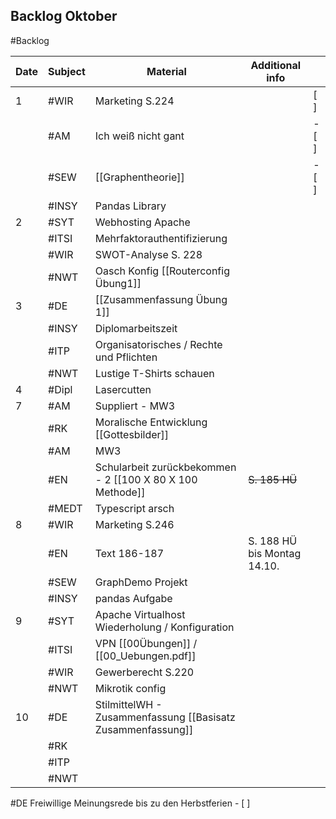 ## Backlog Oktober
#Backlog

| Date | Subject | Material                                                    | Additional info             |       |
| ---- | ------- | ----------------------------------------------------------- | --------------------------- | ----- |
| 1    | #WIR    | Marketing S.224                                             |                             | [ ]   |
|      | #AM     | Ich weiß nicht gant                                         |                             | - [ ] |
|      | #SEW    | [[Graphentheorie]]                                          |                             | - [ ] |
|      | #INSY   | Pandas Library                                              |                             |       |
| 2    | #SYT    | Webhosting Apache                                           |                             |       |
|      | #ITSI   | Mehrfaktorauthentifizierung                                 |                             |       |
|      | #WIR    | SWOT-Analyse S. 228                                         |                             |       |
|      | #NWT    | Oasch Konfig [[Routerconfig Übung1]]                        |                             |       |
| 3    | #DE     | [[Zusammenfassung Übung 1]]                                 |                             |       |
|      | #INSY   | Diplomarbeitszeit                                           |                             |       |
|      | #ITP    | Organisatorisches / Rechte und Pflichten                    |                             |       |
|      | #NWT    | Lustige T-Shirts schauen                                    |                             |       |
| 4    | #Dipl   | Lasercutten                                                 |                             |       |
| 7    | #AM     | Suppliert - MW3                                             |                             |       |
|      | #RK     | Moralische Entwicklung [[Gottesbilder]]                     |                             |       |
|      | #AM     | MW3                                                         |                             |       |
|      | #EN     | Schularbeit zurückbekommen - 2 [[100 X 80 X 100 Methode]]   | ~~S. 185 HÜ~~               |       |
|      | #MEDT   | Typescript arsch                                            |                             |       |
| 8    | #WIR    | Marketing S.246                                             |                             |       |
|      | #EN     | Text 186-187                                                | S. 188 HÜ bis Montag 14.10. |       |
|      | #SEW    | GraphDemo Projekt                                           |                             |       |
|      | #INSY   | pandas Aufgabe                                              |                             |       |
| 9    | #SYT    | Apache Virtualhost Wiederholung / Konfiguration             |                             |       |
|      | #ITSI   | VPN [[00Übungen]] / [[00_Uebungen.pdf]]                     |                             |       |
|      | #WIR    | Gewerberecht S.220                                          |                             |       |
|      | #NWT    | Mikrotik config                                             |                             |       |
| 10   | #DE     | StilmittelWH - Zusammenfassung [[Basisatz Zusammenfassung]] |                             |       |
|      | #RK     |                                                             |                             |       |
|      | #ITP    |                                                             |                             |       |
|      | #NWT    |                                                             |                             |       |
#DE Freiwillige Meinungsrede bis zu den Herbstferien - [ ]

